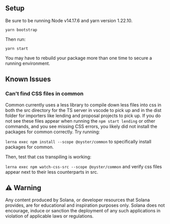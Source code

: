 ## Setup

Be sure to be running Node v14.17.6 and yarn version 1.22.10.

`yarn bootstrap`

Then run:

`yarn start`

You may have to rebuild your package more than one time to secure a
running environment.

## Known Issues

### Can't find CSS files in common

Common currently uses a less library to compile down less files into css in both the src directory for the TS server
in vscode to pick up and in the dist folder for importers like lending and proposal projects to pick up. If you do not see these files appear when running the `npm start lending` or other commands, and you see missing CSS errors,
you likely did not install the packages for common correctly. Try running:

`lerna exec npm install --scope @oyster/common` to specifically install packages for common.

Then, test that css transpiling is working:

`lerna exec npm watch-css-src --scope @oyster/common` and verify css files appear next to their less counterparts in src.

## ⚠️ Warning

Any content produced by Solana, or developer resources that Solana provides, are for educational and inspiration purposes only. Solana does not encourage, induce or sanction the deployment of any such applications in violation of applicable laws or regulations.
